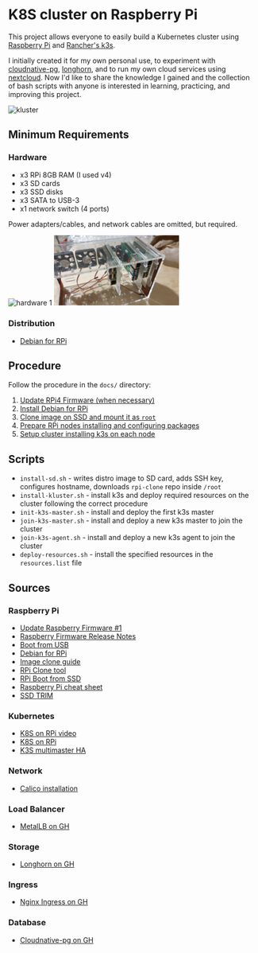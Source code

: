 # K8S cluster on Raspberry Pi

This project allows everyone to easily build a Kubernetes cluster using [Raspberry Pi](https://www.raspberrypi.com/)
and [Rancher's k3s](https://docs.k3s.io/).

I initially created it for my own personal use, to experiment with [cloudnative-pg](https://cloudnative-pg.io/),
[longhorn](https://longhorn.io/), and to run my own cloud services using [nextcloud](https://nextcloud.com/). Now I'd like to share the
knowledge I gained and the collection of bash scripts with anyone is interested in
learning, practicing, and improving this project.

![kluster](docs/images/kluster_02.jpg)

## Minimum Requirements

### Hardware

* x3 RPi 8GB RAM (I used v4)
* x3 SD cards
* x3 SSD disks
* x3 SATA to USB-3
* x1 network switch (4 ports)

Power adapters/cables, and network cables are omitted, but required.

<img src="docs/images/kluster_00.jpg" width="50%" alt="hardware 1">
<img src="docs/images/kluster_01.jpg" width="50%" alt="hardware 2">

### Distribution

* [Debian for RPi](https://raspi.debian.net/tested-images/)

## Procedure

Follow the procedure in the `docs/` directory:

1. [Update RPi4 Firmware (when necessary)](docs/01-update-firmware.md)
2. [Install Debian for RPi](docs/02-install-debian.md)
3. [Clone image on SSD and mount it as `root`](docs/03-clone-image-on-ssd.md)
4. [Prepare RPi nodes installing and configuring packages](docs/04-preparing-nodes.md)
5. [Setup cluster installing k3s on each node](docs/05-setup-k8s.md)

## Scripts

* `install-sd.sh` - writes distro image to SD card, adds SSH key, configures hostname, downloads `rpi-clone` repo inside `/root`
* `install-kluster.sh` - install k3s and deploy required resources on the cluster following the correct procedure
* `init-k3s-master.sh` - install and deploy the first k3s master
* `join-k3s-master.sh` - install and deploy a new k3s master to join the cluster
* `join-k3s-agent.sh` - install and deploy a new k3s agent to join the cluster
* `deploy-resources.sh` - install the specified resources in the `resources.list` file

## Sources

### Raspberry Pi

* [Update Raspberry Firmware #1](https://lemariva.com/blog/2020/12/raspberry-pi-4-ssd-booting-enabled-trim)
* [Raspberry Firmware Release Notes](https://github.com/raspberrypi/rpi-eeprom)
* [Boot from USB](https://www.raspberrypi.com/documentation/computers/raspberry-pi.html#usb-mass-storage-boot)
* [Debian for RPi](https://raspi.debian.net/defaults-and-settings/)
* [Image clone guide](https://notenoughtech.com/raspberry-pi/how-to-boot-raspberry-pi-4-from-usb/)
* [RPi Clone tool](https://github.com/billw2/rpi-clone)
* [RPi Boot from SSD](https://jamesachambers.com/new-raspberry-pi-4-bootloader-usb-network-boot-guide/)
* [Raspberry Pi cheat sheet](https://github.com/LukaszLapaj/raspberry-pi-cheat-sheet)
* [SSD TRIM](https://www.techtarget.com/searchstorage/definition/TRIM)

### Kubernetes

* [K8S on RPi video](https://www.youtube.com/watch?v=B2wAJ5FLOYw)
* [K8S on RPi](https://uthark.github.io/post/2020-09-02-installing-kubernetes-raspberrypi/)
* [K3S multimaster HA](https://rancher.com/docs/k3s/latest/en/installation/ha-embedded/)

### Network

* [Calico installation](https://docs.projectcalico.org/getting-started/kubernetes/k3s/multi-node-install)

### Load Balancer

* [MetalLB on GH](https://github.com/metallb/metallb)

### Storage

* [Longhorn on GH](https://github.com/longhorn/longhorn)

### Ingress

* [Nginx Ingress on GH](https://github.com/kubernetes/ingress-nginx)

### Database

* [Cloudnative-pg on GH](https://github.com/cloudnative-pg/cloudnative-pg)

